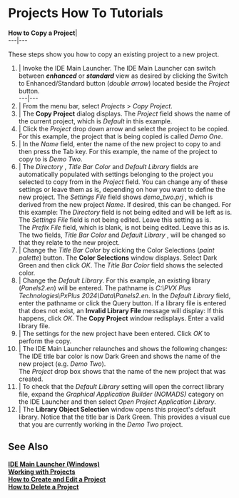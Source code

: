 # Projects How To Tutorials

**How to Copy a Project**|   
---|---  
  
These steps show you how to copy an existing project to a new project.

1. |  Invoke the IDE Main Launcher. The IDE Main Launcher can switch between **_enhanced_** or **_standard_** view as desired by clicking the Switch to Enhanced/Standard button (_double arrow_) located beside the _Project_ button.  
---|---  
2. |  From the menu bar, select _Projects_ > _Copy Project_.  
3. |  The **Copy Project** dialog displays. The _Project_ field shows the name of the current project, which is _Default_ in this example.  
4. |  Click the _Project_ drop down arrow and select the project to be copied. For this example, the project that is being copied is called _Demo One_.  
5. |  In the _Name_ field, enter the name of the new project to copy to and then press the Tab key. For this example, the name of the project to copy to is _Demo Two_.  
6. |  The _Directory_ , _Title Bar Color_ and _Default Library_ fields are automatically populated with settings belonging to the project you selected to copy from in the _Project_ field. You can change any of these settings or leave them as is, depending on how you want to define the new project. The _Settings File_ field shows _demo_two.prj_ , which is derived from the new project _Name_. If desired, this can be changed. For this example: The  _Directory_ field is not being edited and will be left as is.  
The  _Settings File_ field is not being edited. Leave this setting as is.  
The  _Prefix File_ field, which is blank, is not being edited. Leave this as is.  
The two fields, _Title Bar Color_ and _Default Library_ , will be changed so that they relate to the new project.  
7. |  Change the _Title Bar Color_ by clicking the Color Selections (_paint palette_) button. The **Color Selections** window displays. Select Dark Green and then click _OK_. The _Title Bar Color_ field shows the selected color.  
8. |  Change the _Default Library_. For this example, an existing library (_Panels2.en_) will be entered. The pathname is _C:\PVX Plus Technologies\PxPlus 2024\Data\Panels2.en_. In the _Default Library_ field, enter the pathname or click the Query button. If a library file is entered that does not exist, an **Invalid Library File** message will display: If this happens, click _OK_. The **Copy Project** window redisplays. Enter a valid library file.  
9. |  The settings for the new project have been entered. Click _OK_ to perform the copy.  
10. |  The IDE Main Launcher relaunches and shows the following changes: The IDE title bar color is now Dark Green and shows the name of the new project (e.g. _Demo Two_).  
The  _Project_ drop box shows that the name of the new project that was created.  
11. |  To check that the _Default Library_ setting will open the correct library file, expand the _Graphical Application Builder (NOMADS)_ category on the IDE Launcher and then select _Open Project Application Library_.  
12. |  The **Library Object Selection** window opens this project's default library. Notice that the title bar is Dark Green. This provides a visual cue that you are currently working in the _Demo Two_ project.  
  
## See Also

**[IDE Main Launcher (Windows)](../PxPlus%20IDE/IDE%20Main%20Launcher.md)  
[Working with Projects](../PxPlus%20IDE/Introduction%20to%20PxPlus%20IDE.htm#projects)**  
**[How to Create and Edit a Project](How%20to%20Create%20and%20Edit%20Project.md)**  
**[How to Delete a Project](How%20to%20Delete%20Project.md)**
